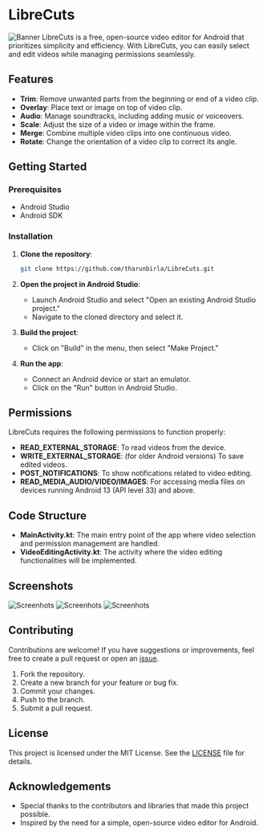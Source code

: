 # LibreCuts

![Banner](src/images/ic_banner.png)
LibreCuts is a free, open-source video editor for Android that prioritizes simplicity and efficiency. With LibreCuts, you can easily select and edit videos while managing permissions seamlessly.

## Features

- **Trim**: Remove unwanted parts from the beginning or end of a video clip.
- **Overlay**: Place text or image on top of video clip.
- **Audio**: Manage soundtracks, including adding music or voiceovers.
- **Scale**: Adjust the size of a video or image within the frame.
- **Merge**: Combine multiple video clips into one continuous video.
- **Rotate**: Change the orientation of a video clip to correct its angle.

## Getting Started

### Prerequisites

- Android Studio
- Android SDK

### Installation

1. **Clone the repository**:
   ```bash
   git clone https://github.com/tharunbirla/LibreCuts.git
   ```
   
2. **Open the project in Android Studio**:
   - Launch Android Studio and select "Open an existing Android Studio project."
   - Navigate to the cloned directory and select it.

3. **Build the project**:
   - Click on "Build" in the menu, then select "Make Project."

4. **Run the app**:
   - Connect an Android device or start an emulator.
   - Click on the "Run" button in Android Studio.

## Permissions

LibreCuts requires the following permissions to function properly:

- **READ_EXTERNAL_STORAGE**: To read videos from the device.
- **WRITE_EXTERNAL_STORAGE**: (for older Android versions) To save edited videos.
- **POST_NOTIFICATIONS**: To show notifications related to video editing.
- **READ_MEDIA_AUDIO/VIDEO/IMAGES**: For accessing media files on devices running Android 13 (API level 33) and above.

## Code Structure

- **MainActivity.kt**: The main entry point of the app where video selection and permission management are handled.
- **VideoEditingActivity.kt**: The activity where the video editing functionalities will be implemented.

## Screenshots
![Screenhots](src/images/sc_1.png)
![Screenhots](src/images/sc_2.png)
![Screenhots](src/images/sc_3.png)

## Contributing

Contributions are welcome! If you have suggestions or improvements, feel free to create a pull request or open an [issue](issues).

1. Fork the repository.
2. Create a new branch for your feature or bug fix.
3. Commit your changes.
4. Push to the branch.
5. Submit a pull request.

## License

This project is licensed under the MIT License. See the [LICENSE](LICENSE) file for details.

## Acknowledgements

- Special thanks to the contributors and libraries that made this project possible.
- Inspired by the need for a simple, open-source video editor for Android.